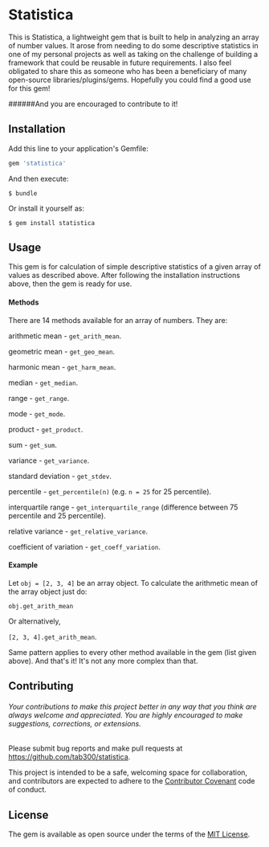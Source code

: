 # Statistica

This is Statistica, a lightweight gem that is built to help in analyzing an array of number values. It arose from needing to do some descriptive statistics in one of my personal projects as well as taking on the challenge of building a framework that could be reusable in future requirements. I also feel obligated to share this as someone who has been a beneficiary of many open-source libraries/plugins/gems. Hopefully you could find a good use for this gem!

######And you are encouraged to contribute to it! 


## Installation

Add this line to your application's Gemfile:

```ruby
gem 'statistica'
```

And then execute:

    $ bundle

Or install it yourself as:

    $ gem install statistica

## Usage

This gem is for calculation of simple descriptive statistics of a given array of values as described above. After following the installation instructions above, then the gem is ready for use.

#### Methods

There are 14 methods available for an array of numbers. They are:

arithmetic mean           - `get_arith_mean`. 

geometric mean            - `get_geo_mean`.  

harmonic mean             - `get_harm_mean`.

median                    - `get_median`.

range                     - `get_range`.  

mode                      - `get_mode`.   

product                   - `get_product`.   

sum                       - `get_sum`.   

variance                  - `get_variance`.  

standard deviation        - `get_stdev`.  

percentile                - `get_percentile(n)`       (e.g. `n = 25` for 25 percentile).

interquartile range       - `get_interquartile_range` (difference between 75 percentile and 25 percentile).

relative variance         - `get_relative_variance`.   

coefficient of variation  - `get_coeff_variation`.   

#### Example

Let `obj = [2, 3, 4]` be an array object. To calculate the arithmetic mean of the array object just do:

`obj.get_arith_mean` 

Or alternatively, 

`[2, 3, 4].get_arith_mean`. 

Same pattern applies to every other method available in the gem (list given above). And that's it! It's not any more complex than that.


## Contributing
###### Your contributions to make this project better in any way that you think are always welcome and appreciated. You are highly encouraged to make suggestions, corrections, or extensions.   

Please submit bug reports and make pull requests at https://github.com/tab300/statistica. 

This project is intended to be a safe, welcoming space for collaboration, and contributors are expected to adhere to the [Contributor Covenant](http://contributor-covenant.org) code of conduct.


## License

The gem is available as open source under the terms of the [MIT License](http://opensource.org/licenses/MIT).


